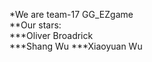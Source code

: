 *We are team-17 GG_EZgame      
**Our stars:       
***Oliver Broadrick    
***Shang Wu
***Xiaoyuan Wu
